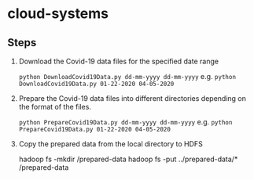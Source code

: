# cloud-systems

## Steps

1. Download the Covid-19 data files for the specified date range

   `python DownloadCovid19Data.py dd-mm-yyyy dd-mm-yyyy`
   e.g. `python DownloadCovid19Data.py 01-22-2020 04-05-2020`

2. Prepare the Covid-19 data files into different directories depending on the format of the files.
 
   `python PrepareCovid19Data.py dd-mm-yyyy dd-mm-yyyy`
   e.g. `python PrepareCovid19Data.py 01-22-2020 04-05-2020`
  
3. Copy the prepared data from the local directory to HDFS

   hadoop fs -mkdir /prepared-data
   hadoop fs -put ../prepared-data/* /prepared-data
